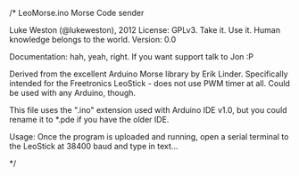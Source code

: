 
/*
LeoMorse.ino
Morse Code sender

Luke Weston (@lukeweston), 2012
License: GPLv3. Take it. Use it. Human knowledge belongs to the world.
Version: 0.0

Documentation: hah, yeah, right. If you want support talk to Jon :P

Derived from the excellent Arduino Morse library by Erik Linder.
Specifically intended for the Freetronics LeoStick - does not use PWM timer at all.
Could be used with any Arduino, though.

This file uses the ".ino" extension used with Arduino IDE v1.0, but you could rename it to *.pde if you have the older IDE.

Usage: Once the program is uploaded and running, open a serial terminal to the LeoStick at 38400 baud and type in text...

*/

